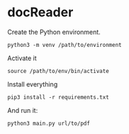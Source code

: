 # docReader

Create the Python environment.
```
python3 -m venv /path/to/environment 
```

Activate it
```
source /path/to/env/bin/activate
```

Install everything 
```
pip3 install -r requirements.txt
```

And run it:
```
python3 main.py url/to/pdf
```
